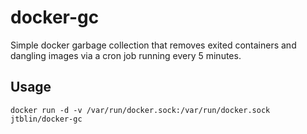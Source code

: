 # docker-gc

Simple docker garbage collection that removes exited containers and dangling images via a cron job running every 5 minutes.

## Usage

    docker run -d -v /var/run/docker.sock:/var/run/docker.sock jtblin/docker-gc